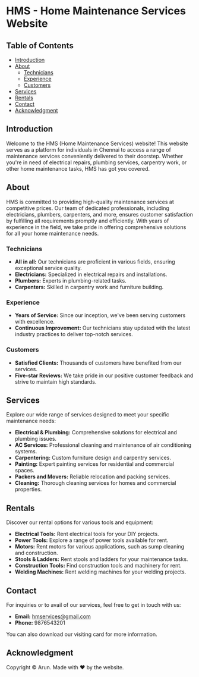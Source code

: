 # HMS - Home Maintenance Services Website

## Table of Contents
- [Introduction](#introduction)
- [About](#about)
  - [Technicians](#technicians)
  - [Experience](#experience)
  - [Customers](#customers)
- [Services](#services)
- [Rentals](#rentals)
- [Contact](#contact)
- [Acknowledgment](#acknowledgment)

## Introduction
Welcome to the HMS (Home Maintenance Services) website! This website serves as a platform for individuals in Chennai to access a range of maintenance services conveniently delivered to their doorstep. Whether you're in need of electrical repairs, plumbing services, carpentry work, or other home maintenance tasks, HMS has got you covered.

## About
HMS is committed to providing high-quality maintenance services at competitive prices. Our team of dedicated professionals, including electricians, plumbers, carpenters, and more, ensures customer satisfaction by fulfilling all requirements promptly and efficiently. With years of experience in the field, we take pride in offering comprehensive solutions for all your home maintenance needs.

### Technicians
- **All in all:** Our technicians are proficient in various fields, ensuring exceptional service quality.
- **Electricians:** Specialized in electrical repairs and installations.
- **Plumbers:** Experts in plumbing-related tasks.
- **Carpenters:** Skilled in carpentry work and furniture building.

### Experience
- **Years of Service:** Since our inception, we've been serving customers with excellence.
- **Continuous Improvement:** Our technicians stay updated with the latest industry practices to deliver top-notch services.

### Customers
- **Satisfied Clients:** Thousands of customers have benefited from our services.
- **Five-star Reviews:** We take pride in our positive customer feedback and strive to maintain high standards.

## Services
Explore our wide range of services designed to meet your specific maintenance needs:

- **Electrical & Plumbing:** Comprehensive solutions for electrical and plumbing issues.
- **AC Services:** Professional cleaning and maintenance of air conditioning systems.
- **Carpentering:** Custom furniture design and carpentry services.
- **Painting:** Expert painting services for residential and commercial spaces.
- **Packers and Movers:** Reliable relocation and packing services.
- **Cleaning:** Thorough cleaning services for homes and commercial properties.

## Rentals
Discover our rental options for various tools and equipment:

- **Electrical Tools:** Rent electrical tools for your DIY projects.
- **Power Tools:** Explore a range of power tools available for rent.
- **Motors:** Rent motors for various applications, such as sump cleaning and construction.
- **Stools & Ladders:** Rent stools and ladders for your maintenance tasks.
- **Construction Tools:** Find construction tools and machinery for rent.
- **Welding Machines:** Rent welding machines for your welding projects.

## Contact
For inquiries or to avail of our services, feel free to get in touch with us:

- **Email:** hmservices@gmail.com
- **Phone:** 9876543201

You can also download our visiting card for more information.

## Acknowledgment
Copyright © Arun. Made with ❤️ by the website.
